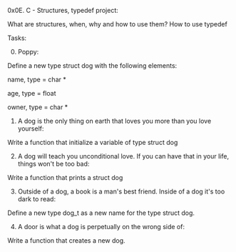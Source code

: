 0x0E. C - Structures, typedef project:

What are structures, when, why and how to use them? How to use typedef


Tasks:

0. Poppy:

Define a new type struct dog with the following elements:

name, type = char *

age, type = float

owner, type = char *

1. A dog is the only thing on earth that loves you more than you love yourself:

Write a function that initialize a variable of type struct dog

2. A dog will teach you unconditional love. If you can have that in your life, things won't be too bad:

Write a function that prints a struct dog

3. Outside of a dog, a book is a man's best friend. Inside of a dog it's too dark to read:

Define a new type dog_t as a new name for the type struct dog.

4. A door is what a dog is perpetually on the wrong side of:

Write a function that creates a new dog.
